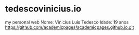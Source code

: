 # tedescovinicius.io
my personal web 
Nome: Vinicius Luís Tedesco
Idade: 19 anos
https://github.com/academicpages/academicpages.github.io.git
